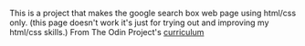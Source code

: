 This is a project that makes the google search box web page using html/css only. (this page doesn't work it's just for trying out and improving my html/css skills.) From The Odin Project's [curriculum](http://www.theodinproject.com/courses/web-development-101/lessons/html-css)